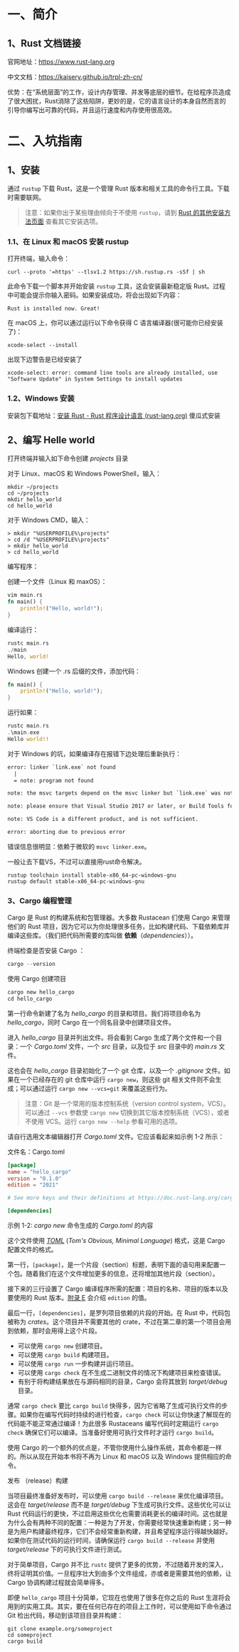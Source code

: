# 一、简介

## 1、Rust 文档链接

官网地址：https://www.rust-lang.org

中文文档：https://kaisery.github.io/trpl-zh-cn/

优势：在“系统层面”的工作，设计内存管理、并发等底层的细节。在给程序员造成了很大困扰，Rust消除了这些陷阱，更妙的是，它的语言设计的本身自然而言的引导你编写出可靠的代码，并且运行速度和内存使用很高效。

# 二、入坑指南

## 1、安装

通过 `rustup` 下载 Rust，这是一个管理 Rust 版本和相关工具的命令行工具。下载时需要联网。

> 注意：如果你出于某些理由倾向于不使用 `rustup`，请到 [Rust 的其他安装方法页面](https://forge.rust-lang.org/infra/other-installation-methods.html) 查看其它安装选项。

### 1.1、在 Linux 和 macOS 安装 rustup

打开终端，输入命令：

```shell
curl --proto '=https' --tlsv1.2 https://sh.rustup.rs -sSf | sh
```

此命令下载一个脚本并开始安装 `rustup` 工具，这会安装最新稳定版 Rust。过程中可能会提示你输入密码。如果安装成功，将会出现如下内容：

```shell
Rust is installed now. Great!
```

在 macOS 上，你可以通过运行以下命令获得 C 语言编译器(很可能你已经安装了)：

```shell
xcode-select --install
```

出现下边警告是已经安装了

```shell
xcode-select: error: command line tools are already installed, use "Software Update" in System Settings to install updates
```

### 1.2、Windows 安装

安装包下载地址：[安装 Rust - Rust 程序设计语言 (rust-lang.org)](https://www.rust-lang.org/zh-CN/tools/install) 傻瓜式安装



## 2、编写 Helle world

打开终端并输入如下命令创建 *projects* 目录

对于 Linux、macOS 和 Windows PowerShell，输入：

```shell
mkdir ~/projects
cd ~/projects
mkdir hello_world
cd hello_world
```

对于 Windows CMD，输入：

```doscon
> mkdir "%USERPROFILE%\projects"
> cd /d "%USERPROFILE%\projects"
> mkdir hello_world
> cd hello_world
```

编写程序：

创建一个文件（Linux 和 maxOS）：

```rust
vim main.rs
fn main() {
    println!("Hello, world!");
}
```

编译运行：

```rust
rustc main.rs
./main
Hello, world!
```

Windows 创建一个 .rs 后缀的文件，添加代码：

```rust
fn main() {
    println!("Hello, world!");
}
```

运行如果：

```rust
rustc main.rs
.\main.exe
Hello world!!
```

对于 Windows 的坑，如果编译存在报错下边处理后重新执行：

```dockerfile
error: linker `link.exe` not found
  |
  = note: program not found

note: the msvc targets depend on the msvc linker but `link.exe` was not found

note: please ensure that Visual Studio 2017 or later, or Build Tools for Visual Studio were installed with the Visual C++ option.

note: VS Code is a different product, and is not sufficient.

error: aborting due to previous error
```

错误信息很明显：依赖于微软的 `msvc linker.exe`。

一般让去下载VS，不过可以直接用rust命令解决。

```
rustup toolchain install stable-x86_64-pc-windows-gnu
rustup default stable-x86_64-pc-windows-gnu
```

### 3、Cargo 编程管理

Cargo 是 Rust 的构建系统和包管理器。大多数 Rustacean 们使用 Cargo 来管理他们的 Rust 项目，因为它可以为你处理很多任务，比如构建代码、下载依赖库并编译这些库。（我们把代码所需要的库叫做 **依赖**（*dependencies*））。

终端检查是否安装 Cargo ：

```rust
cargo --version
```

使用 Cargo 创建项目

```rust
cargo new hello_cargo
cd hello_cargo
```

第一行命令新建了名为 *hello_cargo* 的目录和项目。我们将项目命名为 *hello_cargo*，同时 Cargo 在一个同名目录中创建项目文件。

进入 *hello_cargo* 目录并列出文件。将会看到 Cargo 生成了两个文件和一个目录：一个 *Cargo.toml* 文件，一个 *src* 目录，以及位于 *src* 目录中的 *main.rs* 文件。

这也会在 *hello_cargo* 目录初始化了一个 git 仓库，以及一个 *.gitignore* 文件。如果在一个已经存在的 git 仓库中运行 `cargo new`，则这些 git 相关文件则不会生成；可以通过运行 `cargo new --vcs=git` 来覆盖这些行为。

> 注意：Git 是一个常用的版本控制系统（version control system，VCS）。可以通过 `--vcs` 参数使 `cargo new` 切换到其它版本控制系统（VCS），或者不使用 VCS。运行 `cargo new --help` 参看可用的选项。

请自行选用文本编辑器打开 *Cargo.toml* 文件。它应该看起来如示例 1-2 所示：

文件名：Cargo.toml

```toml
[package]
name = "hello_cargo"
version = "0.1.0"
edition = "2021"

# See more keys and their definitions at https://doc.rust-lang.org/cargo/reference/manifest.html

[dependencies]
```

示例 1-2: *cargo new* 命令生成的 *Cargo.toml* 的内容

这个文件使用 [*TOML*](https://toml.io/) (*Tom's Obvious, Minimal Language*) 格式，这是 Cargo 配置文件的格式。

第一行，`[package]`，是一个片段（section）标题，表明下面的语句用来配置一个包。随着我们在这个文件增加更多的信息，还将增加其他片段（section）。

接下来的三行设置了 Cargo 编译程序所需的配置：项目的名称、项目的版本以及要使用的 Rust 版本。[附录 E](https://kaisery.github.io/trpl-zh-cn/appendix-05-editions.html) 会介绍 `edition` 的值。

最后一行，`[dependencies]`，是罗列项目依赖的片段的开始。在 Rust 中，代码包被称为 *crates*。这个项目并不需要其他的 crate，不过在第二章的第一个项目会用到依赖，那时会用得上这个片段。



- 可以使用 `cargo new` 创建项目。
- 可以使用 `cargo build` 构建项目。
- 可以使用 `cargo run` 一步构建并运行项目。
- 可以使用 `cargo check` 在不生成二进制文件的情况下构建项目来检查错误。
- 有别于将构建结果放在与源码相同的目录，Cargo 会将其放到 *target/debug* 目录。

通常 `cargo check` 要比 `cargo build` 快得多，因为它省略了生成可执行文件的步骤。如果你在编写代码时持续的进行检查，`cargo check` 可以让你快速了解现在的代码能不能正常通过编译！为此很多 Rustaceans 编写代码时定期运行 `cargo check` 确保它们可以编译。当准备好使用可执行文件时才运行 `cargo build`。

使用 Cargo 的一个额外的优点是，不管你使用什么操作系统，其命令都是一样的。所以从现在开始本书将不再为 Linux 和 macOS 以及 Windows 提供相应的命令。

发布 （release）构建

当项目最终准备好发布时，可以使用 `cargo build --release` 来优化编译项目。这会在 *target/release* 而不是 *target/debug* 下生成可执行文件。这些优化可以让 Rust 代码运行的更快，不过启用这些优化也需要消耗更长的编译时间。这也就是为什么会有两种不同的配置：一种是为了开发，你需要经常快速重新构建；另一种是为用户构建最终程序，它们不会经常重新构建，并且希望程序运行得越快越好。如果你在测试代码的运行时间，请确保运行 `cargo build --release` 并使用 *target/release* 下的可执行文件进行测试。



对于简单项目，Cargo 并不比 `rustc` 提供了更多的优势，不过随着开发的深入，终将证明其价值。一旦程序壮大到由多个文件组成，亦或者是需要其他的依赖，让 Cargo 协调构建过程就会简单得多。

即便 `hello_cargo` 项目十分简单，它现在也使用了很多在你之后的 Rust 生涯将会用到的实用工具。其实，要在任何已存在的项目上工作时，可以使用如下命令通过 Git 检出代码，移动到该项目目录并构建：

```console
git clone example.org/someproject
cd someproject
cargo build
```

